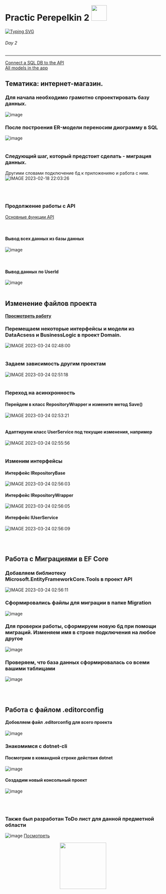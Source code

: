# Practic Perepelkin 2 <img src="https://pixelbox.ru/wp-content/uploads/2021/10/gif-for-steam-pixelbox.ru-16.gif" height="50"/></h1>   
[![Typing SVG](https://readme-typing-svg.herokuapp.com?color=%2336BCF7&lines=My+second+practice+work)](https://i.gifer.com/BulL.gif)
###### Day 2 ######
-------------------------
<a href="Practic_ApiDB_2/Practic_Api_1/Models/WebShopContext.cs">Connect a SQL DB to the API</a>     
<a href="Practic_ApiDB_2/Practic_Api_1/Models">All models in the app</a>     
## Тематика: интернет-магазин. ##  
### Для начала необходимо грамотно спроектировать базу данных.
![image](https://user-images.githubusercontent.com/121193436/219652372-db464b9f-6010-4ac4-b2f5-9599370776a6.png)     
### После построения ER-модели переносим диограмму в SQL 
![image](https://user-images.githubusercontent.com/121193436/219659215-33e6d45e-1d22-4a65-bc39-0779a7070e4b.png)
<br></br>
### Следующий шаг, который предстоит сделать - миграция данных.    
Другими словами подключение бд к приложенияю и работа с ним.
![IMAGE 2023-02-18 22:03:26](https://user-images.githubusercontent.com/121193436/219883581-27178a7c-3c1d-41ce-8420-c5fa6aa3d549.jpg)

<br></br>
### Продолжение работы с API
<a href="Practic_ApiDB_3/Practic_Api_1/Controllers/UserController.cs">Основные функции API</a>    
<br></br>
#### Вывод всех данных из базы данных
![image](https://user-images.githubusercontent.com/121193436/224316716-054ab8b3-f10a-44a6-a15b-8574ed8fb944.png)    
<br></br>
#### Вывод данных по UserId
![image](https://user-images.githubusercontent.com/121193436/224316780-ecbfbd88-d2e0-41a8-b8ab-6aa959391ef7.png)
<br></br>
## Изменение файлов проекта
#### <a href="https://github.com/MaxZond/Practic-Day-2/tree/main/WebShop-Api">Просмотреть работу</a>
### Перемещаем некоторые интерфейсы и модели из DataAcsess и BusinessLogic в проект Domain.
![IMAGE 2023-03-24 02:48:00](https://user-images.githubusercontent.com/121193436/227388865-a19970db-d0ea-4758-b912-7951e69be39a.jpg)
<br></br>
### Задаем зависимость другим проектам
![IMAGE 2023-03-24 02:51:18](https://user-images.githubusercontent.com/121193436/227389163-b71b6c77-7545-4458-955d-b94675c2fc5d.jpg)
<br></br>
### Переход на асинхронность
#### Перейдем в класс RepositoryWrapper и измените метод Save()
![IMAGE 2023-03-24 02:53:21](https://user-images.githubusercontent.com/121193436/227389458-d44acd60-de26-484e-9bc4-fafcae30cbf7.jpg)
<br></br>
#### Адаптируем класс UserService под текущие изменения, например
![IMAGE 2023-03-24 02:55:56](https://user-images.githubusercontent.com/121193436/227389805-3868d182-c315-4b67-8526-f72151e327de.jpg)
<br></br>
### Изменим интерфейсы
#### Интерфейс IRepositoryBase
![IMAGE 2023-03-24 02:56:03](https://user-images.githubusercontent.com/121193436/227389989-a8f4828f-bc31-4642-91db-09e3a3e87658.jpg)      
#### Интерфейс IRepositoryWrapper
![IMAGE 2023-03-24 02:56:05](https://user-images.githubusercontent.com/121193436/227390130-e9c7381c-6d98-4155-952b-b6a4cddf94f8.jpg)      
#### Интерфейс IUserService
![IMAGE 2023-03-24 02:56:09](https://user-images.githubusercontent.com/121193436/227390180-a9b5c335-552e-4f84-909e-927b04984139.jpg)       

<br></br>
## Работа с Миграциями в EF Core
### Добавляем библиотеку Microsoft.EntityFrameworkCore.Tools в проект API
![IMAGE 2023-03-24 02:56:11](https://user-images.githubusercontent.com/121193436/227390303-dc02bb8e-5b74-4a07-a8e6-db8a222c84a0.jpg)
### Сформировались файлы для миграции в папке Migration
![image](https://user-images.githubusercontent.com/121193436/229068196-7a14bf6a-5570-4359-8db2-f94095c5172e.png)
### Для проверки работы, сформируем новую бд при помощи миграций. Изменяем имя в строке подключения на любое другое      
![image](https://user-images.githubusercontent.com/121193436/229068717-294a6593-831c-413e-bc23-6d4c7afb0496.png)
### Проверяем, что база данных сформировалась со всеми вашими таблицами
![image](https://user-images.githubusercontent.com/121193436/229073205-b79d424a-0409-49f4-96c2-6e0745e331f1.png)

<br></br>
## Работа с файлом .editorconfig    
#### Добовляем файл .editorconfig для всего проекта
![image](https://user-images.githubusercontent.com/121193436/230589133-76c0ec87-5258-4d13-a6db-046176ead9e2.png)
### Знакомимся с dotnet-cli    
#### Посмотрим в командной строке действия dotnet
![image](https://user-images.githubusercontent.com/121193436/230591983-a28c2db8-de64-4865-93d5-82a0c43e30e8.png)
#### Создадим новый консольный проект
![image](https://user-images.githubusercontent.com/121193436/230592663-6839dadb-896d-4656-84bb-c499346c69b1.png)



<br></br>
### Также был разработан ToDo лист для данной предметной области     
![image](https://user-images.githubusercontent.com/121193436/222652775-7a8ebfcc-74a7-45e3-9062-6c94e4f2048d.png) 
<a href="https://github.com/users/MaxZond/projects/4/views/1">Посмотреть</a>









<p align="center">
<img src="https://c.tenor.com/47jKSgBB3bEAAAAC/wave-donald-trump.gif" height="150"/></h1>   
</p>
